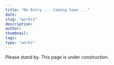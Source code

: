 ```yaml
---
title: "No Entry ... Coming Soon ..."
date:
slug: "works1"
description: 
author: 
thumbnail: 
tags: 
type: "works"
---
```


Please stand by. This page is under construction.